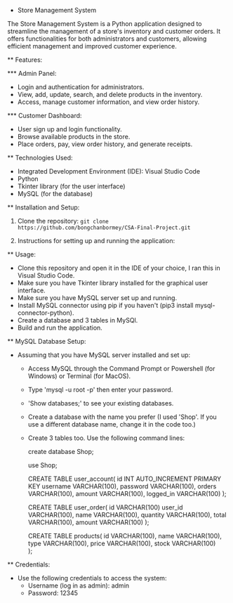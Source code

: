 * Store Management System

The Store Management System is a Python application designed to streamline the management of a store's inventory and customer orders. It offers functionalities for both administrators and customers, allowing efficient management and improved customer experience.

** Features:

*** Admin Panel:
- Login and authentication for administrators.
- View, add, update, search, and delete products in the inventory.
- Access, manage customer information, and view order history.

*** Customer Dashboard:
- User sign up and login functionality.
- Browse available products in the store.
- Place orders, pay, view order history, and generate receipts.

** Technologies Used:

- Integrated Development Environment (IDE): Visual Studio Code
- Python
- Tkinter library (for the user interface)
- MySQL (for the database)

** Installation and Setup:

1. Clone the repository:
   `git clone https://github.com/bongchanbormey/CSA-Final-Project.git`

2. Instructions for setting up and running the application:

** Usage:

- Clone this repository and open it in the IDE of your choice, I ran this in Visual Studio Code.
- Make sure you have Tkinter library installed for the graphical user interface.
- Make sure you have MySQL server set up and running.
- Install MySQL connector using pip if you haven't (pip3 install mysql-connector-python).
- Create a database and 3 tables in MySQl.
- Build and run the application.

** MySQL Database Setup:

- Assuming that you have MySQL server installed and set up:
  + Access MySQL through the Command Prompt or Powershell (for Windows) or Terminal (for MacOS).
  + Type 'mysql -u root -p' then enter your password.
  + 'Show databases;' to see your existing databases.
  + Create a database with the name you prefer (I used 'Shop'. If you use a different database name, change it in the code too.) 
  + Create 3 tables too. Use the following command lines:

    create database Shop;

    use Shop;

    CREATE TABLE user_account(
      id INT AUTO_INCREMENT PRIMARY KEY
      username VARCHAR(100),
      password   VARCHAR(100),
      orders VARCHAR(100),
      amount VARCHAR(100),
      logged_in VARCHAR(100)
    );
    
    CREATE TABLE user_order(
      id VARCHAR(100)
      user_id VARCHAR(100),
      name   VARCHAR(100),
      quantity VARCHAR(100),
      total VARCHAR(100),
      amount VARCHAR(100)
    );
    
    CREATE TABLE products(
      id VARCHAR(100),
      name VARCHAR(100),
      type VARCHAR(100),
      price VARCHAR(100),
      stock VARCHAR(100)  
    );

** Credentials:

- Use the following credentials to access the system:
  + Username (log in as admin): admin
  + Password: 12345
